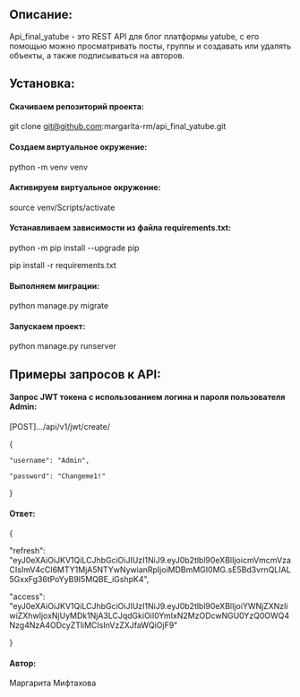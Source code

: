 ## Описание:
Api_final_yatube - это REST API для блог платформы yatube, с его помощью можно просматривать посты, группы и создавать или удалять объекты, а также подписываться на авторов.

## Установка:
#### Скачиваем репозиторий проекта:
git clone git@github.com:margarita-rm/api_final_yatube.git
#### Создаем виртуальное окружение:
python -m venv venv
#### Активируем виртуальное окружение: 
source venv/Scripts/activate
#### Устанавливаем зависимости из файла requirements.txt:
python -m pip install --upgrade pip

pip install -r requirements.txt
#### Выполняем миграции:
python manage.py migrate
#### Запускаем проект:
python manage.py runserver

## Примеры запросов к API:
#### Запрос JWT токена с использованием логина и пароля пользователя Admin:
  [POST].../api/v1/jwt/create/
  
{
  
    "username": "Admin",
    
    "password": "Changeme1!"
    
}
#### Ответ:
{

"refresh": "eyJ0eXAiOiJKV1QiLCJhbGciOiJIUzI1NiJ9.eyJ0b2tlbl90eXBlIjoicmVmcmVzaCIsImV4cCI6MTY1MjA5NTYwNywianRpIjoiMDBmMGI0MG.sE5Bd3vrnQLIAL5GxxFg36tPoYyB9I5MQBE_iGshpK4",
 
 "access": "eyJ0eXAiOiJKV1QiLCJhbGciOiJIUzI1NiJ9.eyJ0b2tlbl90eXBlIjoiYWNjZXNzIiwiZXhwIjoxNjUyMDk1NjA3LCJqdGkiOiI0YmIxN2MzODcwNGU0YzQ0OWQ4Nzg4NzA4ODcyZTliMCIsInVzZXJfaWQiOjF9"

}

#### Автор:
Маргарита Мифтахова
